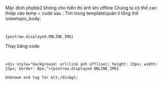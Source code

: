 Mặc định phpbb2 không cho hiển thị ảnh khi offline
Chúng ta có thể can thiệp vào temp = code sau :
Tìm trong template\quản lí tổng thể \viewtopic\_body:

```


{postrow.displayed.ONLINE_IMG}

```

Thay bằng code

```


<div style="background: url(link ảnh offline); height: 23px; width: 23px; border: 0px;">{postrow.displayed.ONLINE_IMG}

Unknown end tag for &lt;/div&gt;

```